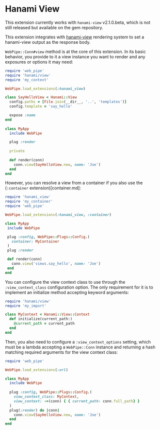 # Hanami View

This extension currently works with `hanami-view` v2.1.0.beta, which is not
still released but available on the gem repository.

This extension integrates with [hanami-view](https://github.com/hanami/view)
rendering system to set a hanami-view output as the response body.

`WebPipe::Conn#view` method is at the core of this extension. In its basic
behavior, you provide to it a view instance you want to render and any
exposures or options it may need:

```ruby
require 'web_pipe'
require 'hanami/view'
require 'my_context'

WebPipe.load_extensions(:hanami_view)

class SayHelloView < Hanami::View
  config.paths = [File.join(__dir__, '..', 'templates')]
  config.template = 'say_hello'

  expose :name
end
    
class MyApp
  include WebPipe

  plug :render
  
  private
  
  def render(conn)
    conn.view(SayHelloView.new, name: 'Joe')
  end
end
```
However, you can resolve a view from a container if you also use the
(`:container` extension)[container.md]:

```ruby
require 'hanami_view'
require 'my_container'
require 'web_pipe'

WebPipe.load_extensions(:hanami_view, :container)

class MyApp
 include WebPipe

 plug :config, WebPipe::Plugs::Config.(
   container: MyContainer
 )
 plug :render

 def render(conn)
   conn.view('views.say_hello', name: 'Joe')
 end
end
```

You can configure the view context class to use through the `:view_context_class` configuration option. The only requirement for it is to implement an initialize method accepting keyword arguments:

```ruby
require 'hanami/view'
require 'my_import'

class MyContext < Hanami::View::Context
  def initialize(current_path:)
    @current_path = current_path
  end
end
```

Then, you also need to configure a `:view_context_options` setting, which must be a lambda
accepting a `WebPipe::Conn` instance and returning a hash matching required arguments for
the view context class:

```ruby
require 'web_pipe'

WebPipe.load_extensions(:url)

class MyApp
  include WebPipe
  
  plug :config, WebPipe::Plugs::Config.(
    view_context_class: MyContext,
    view_context: ->(conn) { { current_path: conn.full_path} }
  )
  plug(:render) do |conn|
    conn.view(SayHelloView.new, name: 'Joe')
  end
end
```

